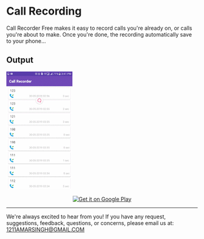 # Call Recording 
Call Recorder Free makes it easy to record calls you're already on, or calls you're about to make. Once you're done, the recording automatically save to your phone...

## Output 
![](https://github.com/1211amarsingh/callrecorder/blob/master/samplegif.gif)

<p align="center">
	<a href="https://play.google.com/store/apps/details?id=com.kv.callrecorder">
		<img alt="Get it on Google Play" src="https://play.google.com/intl/en_us/badges/images/generic/en-play-badge.png" style="max-width:100%;" width="30%"/></a>

---------------------------------------------------------
We're always excited to hear from you! If you have any request, suggestions, feedback, questions, or concerns, please email us at:
<a href="mailto:1211AMARSINGH@GMAIL.COM" >1211AMARSINGH@GMAIL.COM</a>

